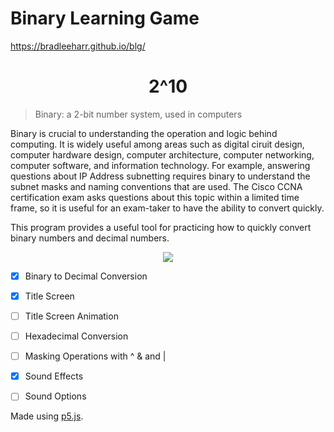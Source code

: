 # Binary Learning Game
https://bradleeharr.github.io/blg/
  <h1 align="center"> 2^10</h1>
  
  >Binary: a 2-bit number system, used in computers

Binary is crucial to understanding the operation and logic behind computing. It is widely useful among areas such as digital ciruit design, computer hardware design, computer architecture, computer networking, computer software, and information technology. For example, answering questions about IP Address subnetting requires binary to understand the subnet masks and naming conventions that are used. The Cisco CCNA certification exam asks questions about this topic within a limited time frame, so it is useful for an exam-taker to have the ability to convert quickly.  

This program provides a useful tool for practicing how to quickly convert binary numbers and decimal numbers.


<p align="center"> 
  <img src=https://github.com/bradleeharr/blg/assets/56418392/5ecdf647-c06d-4d4e-9e9a-4f1d348e4c59"/>
</p>

- [x] Binary to Decimal Conversion
- [x] Title Screen
- [ ] Title Screen Animation
- [ ] Hexadecimal Conversion
- [ ] Masking Operations with ^ & and |
- [x] Sound Effects
- [ ] Sound Options


Made using [p5.js](https://p5js.org/).
